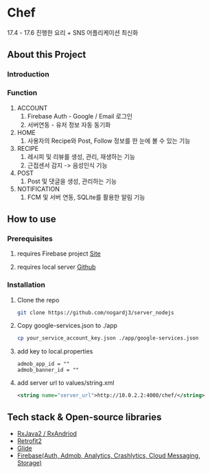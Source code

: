# Chef

17.4 - 17.6 진행한 요리 + SNS 어플리케이션 최신화

## About this Project
### Introduction

### Function
1. ACCOUNT
   1. Firebase Auth - Google / Email 로그인 
   2. 서버연동 - 유저 정보 자동 동기화
2. HOME
   1. 사용자의 Recipe와 Post, Follow 정보를 한 눈에 볼 수 있는 기능
3. RECIPE
   1. 레시피 및 리뷰를 생성, 관리, 재생하는 기능
   2. 근접센서 감지 -> 음성인식 기능
4. POST
   1. Post 및 댓글을 생성, 관리하는 기능
5. NOTIFICATION
   1. FCM 및 서버 연동, SQLite를 활용한 알림 기능

## How to use

### Prerequisites

1. requires Firebase project [Site](https://console.firebase.google.com/?hl=ko)

2. requires local server [Github](https://github.com/nogardj3/server_nodejs.git)

### Installation

1.  Clone the repo

    ```sh
    git clone https://github.com/nogardj3/server_nodejs
    ```

2.  Copy google-services.json to ./app

    ```sh
    cp your_service_account_key.json ./app/google-services.json
    ```

3.  add key to local.properties

    ```
    admob_app_id = ""
    admob_banner_id = ""
    ```

4.  add server url to values/string.xml

    ```xml
    <string name="server_url">http://10.0.2.2:4000/chef/</string>
    ```

## Tech stack & Open-source libraries

-   [RxJava2 / RxAndriod](http://reactivex.io/)
-   [Retrofit2](https://square.github.io/retrofit/)
-   [Glide](https://github.com/bumptech/glide)
-   [Firebase(Auth, Admob, Analytics, Crashlytics, Cloud Messaging, Storage)](https://firebase.google.com/docs?hl=ko)
